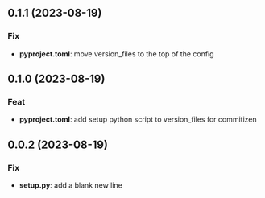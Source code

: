## 0.1.1 (2023-08-19)

### Fix

- **pyproject.toml**: move version_files to the top of the config

## 0.1.0 (2023-08-19)

### Feat

- **pyproject.toml**: add setup python script to version_files for commitizen

## 0.0.2 (2023-08-19)

### Fix

- **setup.py**: add a blank new line
